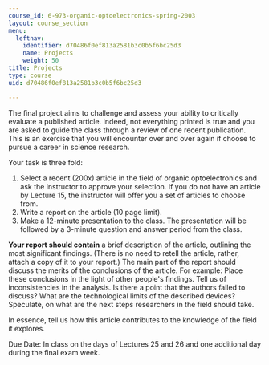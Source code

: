 ```yaml
---
course_id: 6-973-organic-optoelectronics-spring-2003
layout: course_section
menu:
  leftnav:
    identifier: d70486f0ef813a2581b3c0b5f6bc25d3
    name: Projects
    weight: 50
title: Projects
type: course
uid: d70486f0ef813a2581b3c0b5f6bc25d3

---
```


The final project aims to challenge and assess your ability to critically evaluate a published article. Indeed, not everything printed is true and you are asked to guide the class through a review of one recent publication. This is an exercise that you will encounter over and over again if choose to pursue a career in science research.

Your task is three fold:

1.  Select a recent (200x) article in the field of organic optoelectronics and ask the instructor to approve your selection. If you do not have an article by Lecture 15, the instructor will offer you a set of articles to choose from.
2.  Write a report on the article (10 page limit).
3.  Make a 12-minute presentation to the class. The presentation will be followed by a 3-minute question and answer period from the class.

**Your report should contain** a brief description of the article, outlining the most significant findings. (There is no need to retell the article, rather, attach a copy of it to your report.) The main part of the report should discuss the merits of the conclusions of the article. For example: Place these conclusions in the light of other people's findings. Tell us of inconsistencies in the analysis. Is there a point that the authors failed to discuss? What are the technological limits of the described devices? Speculate, on what are the next steps researchers in the field should take.

In essence, tell us how this article contributes to the knowledge of the field it explores.

Due Date: In class on the days of Lectures 25 and 26 and one additional day during the final exam week.